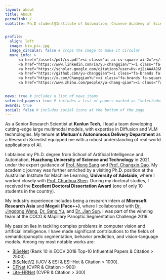 ```yaml
---
layout: about
title: About
permalink: /
subtitle: Ph.D student@Institute of Automation, Chinese Academy of Sciences


profile:
  align: left
  image: bio_pic.jpg
  image_circular: false # crops the image to make it circular
  more_info: >
      <a href="/assets/pdf/cv.pdf"><i class="ai ai-cv-square ai-2x"></i></a>
      <a href="https://www.linkedin.com/in/yu-changqian/"><i class="fa-brands fa-linkedin fa-2x"></i></a>
      <a href="https://scholar.google.com/citations?user=Hv-vj2sAAAAJ&hl=en"><i class="ai ai-google-scholar-square ai-2x"></i></a>
      <a href="https://github.com/yu-changqian"><i class="fa-brands fa-square-github fa-2x"></i></a>
      <a href="https://x.com/ChangqianYu"><i class="fa-brands fa-square-x-twitter fa-2x"></i></a>
      <a href="https://www.zhihu.com/people/yu-chang-qian"><i class="fa-brands fa-zhihu fa-2x"></i></a>
      

news: true # includes a list of news items
selected_papers: true # includes a list of papers marked as "selected={true}"
awards: true
social: false # includes social icons at the bottom of the page
---
```

As a Senior Research Scientist at **Kunlun Tech**, I lead a team developing cutting-edge large multimodal models, with expertise in Diffusion and VLM technologies. My tenure at **Meituan's Autonomous Delivery Department** as a Research Scientist equipped me with a robust understanding of real-world applications of AI.

I obtained my Ph.D. degree from School of Artificial Intelligence and Automation, **Huazhong University of Science and Technology** in 2021, under the expert guidance of [Prof. Nong Sang](https://scholar.google.com/citations?user=ky_ZowEAAAAJ&hl=zh-CN) and [Prof. Changxin Gao](https://scholar.google.com/citations?user=4tku-lwAAAAJ&hl=zh-CN). My academic journey was further enriched by a visiting Ph.D. position at the Australian Institute for Machine Learning, **University of Adelaide**, where I worked closely with [Prof. Chunhua Shen](https://scholar.google.com/citations?user=Ljk2BvIAAAAJ&hl=zh-CN). During my doctoral studies, I received the **Excellent Doctoral Dissertation Award** (one of only 10 students in the country).

My industry experience includes being a research intern at **Microsoft Research Asia** and **Megvii (Face++)**, where I collaborated with [Dr. Jingdong Wang](https://jingdongwang2017.github.io/), [Dr. Gang Yu](https://www.skicyyu.org/), and [Dr. Jian Sun](https://scholar.google.com/citations?user=ALVSZAYAAAAJ&hl=en). I was part of the winning team at the COCO & Mapillary Panoptic Segmentation Challenge 2018.

My passion lies in tackling complex problems in computer vision and artificial intelligence. I have made significant contributions to the fields of semantic/panoptic segmentation, behavior prediction, and vision-language models. Among my most notable works are:
- [BiSeNet](https://openaccess.thecvf.com/content_ECCV_2018/html/Changqian_Yu_BiSeNet_Bilateral_Segmentation_ECCV_2018_paper.html) (Rank 10 in ECCV 2018 Top-10 Influential Papers & Citation > 2500).
- [BiSeNetV2](https://link.springer.com/article/10.1007/s11263-021-01515-2) (IJCV & ESI & ESI-Hot & Citation > 1000).
- [DFNet](https://openaccess.thecvf.com/content_cvpr_2018/html/Yu_Learning_a_Discriminative_CVPR_2018_paper.html) (CVPR & Citation > 900)
- [Lite-HRNet](https://openaccess.thecvf.com/content/CVPR2021/html/Yu_Lite-HRNet_A_Lightweight_High-Resolution_Network_CVPR_2021_paper.html) (CVPR & Citation > 300)